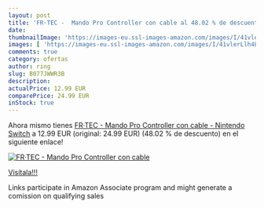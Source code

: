 ```yaml
---
layout: post
title: 'FR·TEC -  Mando Pro Controller con cable al 48.02 % de descuento'
date: 
thumbnailImage: 'https://images-eu.ssl-images-amazon.com/images/I/41vlerLlh4L._SL200_.jpg'
images: [ 'https://images-eu.ssl-images-amazon.com/images/I/41vlerLlh4L._SL200_.jpg' ]
comments: true
category: ofertas
author: ring
slug: B077JWWR3B
description:
actualPrice: 12.99 EUR
comparePrice: 24.99 EUR
inStock: true
---
```


Ahora mismo tienes [FR·TEC -  Mando Pro Controller con cable - Nintendo Switch](https://www.amazon.es/dp/B077JWWR3B/?tag=tolees-21) a 12.99 EUR (original: 24.99 EUR) (48.02 %  de descuento) en el siguiente enlace!

[![FR·TEC -  Mando Pro Controller con cable](https://images-eu.ssl-images-amazon.com/images/I/41vlerLlh4L._SL200_.jpg)](https://www.amazon.es/dp/B077JWWR3B/?tag=tolees-21)

[Visítala!!!](https://www.amazon.es/dp/B077JWWR3B/?tag=tolees-21)

Links participate in Amazon Associate program and might generate a comission on qualifying sales

